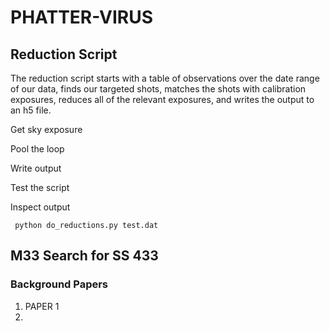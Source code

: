 # PHATTER-VIRUS

## Reduction Script
The reduction script starts with a table of observations over the date range of our data, finds our targeted shots, matches the shots with calibration exposures, reduces all of the relevant exposures, and writes the output to an h5 file.  


Get sky exposure

Pool the loop

Write output

Test the script

Inspect output

```
 python do_reductions.py test.dat 
```

## M33 Search for SS 433

### Background Papers

1) PAPER 1
2) 
